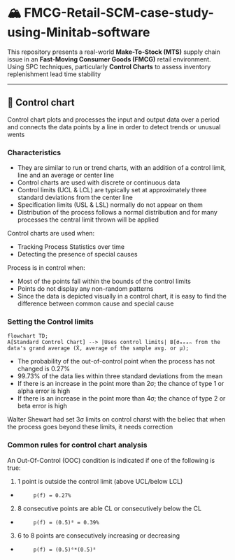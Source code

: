 # 🏔 FMCG-Retail-SCM-case-study-using-Minitab-software
This repository presents a real-world **Make-To-Stock (MTS)** supply chain issue in an **Fast-Moving Consumer Goods (FMCG)** retail environment. Using SPC techniques, particularly **Control Charts** to assess inventory replenishment lead time stability

---

## 🚨 Control chart
Control chart plots and processes the input and output data over a period and connects the data points by a line in order to detect trends or unusual wents
### Characteristics
- They are similar to run or trend charts, with an addition of a control limit, line and an average or center line
- Control charts are used with discrete or continuous data
- Control limits (UCL & LCL) are typically set at approximately three standard deviations from the center line
- Specification limits (USL & LSL) normally do not appear on them
- Distribution of the process follows a normal distribution and for many processes the central limit thrown will be applied

Control charts are used when:
- Tracking Process Statistics over time
- Detecting the presence of special causes

Process is in control when:
- Most of the points fall within the bounds of the control limits
- Points do not display any non-random patterns
- Since the data is depicted visually in a control chart, it is easy to find the difference between common cause and special cause

### Setting the Control limits
```mermaid
flowchart TD;
A[Standard Control Chart] --> |Uses control limits| B[σₘₑₐₙ from the data's grand average (X̄, average of the sample avg. or μ);
```
- The probability of the out-of-control point when the process has not changed is 0.27%
- 99.73% of the data lies within three standard deviations from the mean
- If there is an increase in the point more than 2σ; the chance of type 1 or alpha error is high
- If there is an increase in the point more than 4σ; the chance of type 2 or beta error is high

Walter Shewart had set 3σ limits on control charst with the beliec that when the process goes beyond these limits, it needs correction

### Common rules for control chart analysis
An Out-Of-Control (OOC) condition is indicated if one of the following is true:
1. 1 point is outside the control limit (above UCL/below LCL)
-          p(f) = 0.27%
2. 8 consecutive points are able CL or consecutively below the CL
-          p(f) = (0.5)⁸ = 0.39%
3. 6 to 8 points are consecutively increasing or decreasing
-          p(f) = (0.5)⁶*(0.5)⁸ 


